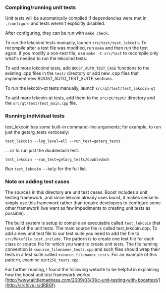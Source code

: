 ### Compiling/running unit tests

Unit tests will be automatically compiled if dependencies were met in `./configure`
and tests weren't explicitly disabled.

After configuring, they can be run with `make check`.

To run the lekcoind tests manually, launch `src/test/test_lekcoin`. To recompile
after a test file was modified, run `make` and then run the test again. If you
modify a non-test file, use `make -C src/test` to recompile only what's needed
to run the lekcoind tests.

To add more lekcoind tests, add `BOOST_AUTO_TEST_CASE` functions to the existing
.cpp files in the `test/` directory or add new .cpp files that
implement new BOOST_AUTO_TEST_SUITE sections.

To run the lekcoin-qt tests manually, launch `src/qt/test/test_lekcoin-qt`

To add more lekcoin-qt tests, add them to the `src/qt/test/` directory and
the `src/qt/test/test_main.cpp` file.

### Running individual tests

test_lekcoin has some built-in command-line arguments; for
example, to run just the getarg_tests verbosely:

    test_lekcoin --log_level=all --run_test=getarg_tests

... or to run just the doubledash test:

    test_lekcoin --run_test=getarg_tests/doubledash

Run `test_lekcoin --help` for the full list.

### Note on adding test cases

The sources in this directory are unit test cases.  Boost includes a
unit testing framework, and since lekcoin already uses boost, it makes
sense to simply use this framework rather than require developers to
configure some other framework (we want as few impediments to creating
unit tests as possible).

The build system is setup to compile an executable called `test_lekcoin`
that runs all of the unit tests.  The main source file is called
test_lekcoin.cpp. To add a new unit test file to our test suite you need 
to add the file to `src/Makefile.test.include`. The pattern is to create 
one test file for each class or source file for which you want to create 
unit tests.  The file naming convention is `<source_filename>_tests.cpp` 
and such files should wrap their tests in a test suite 
called `<source_filename>_tests`. For an example of this pattern, 
examine `uint256_tests.cpp`.

For further reading, I found the following website to be helpful in
explaining how the boost unit test framework works:
[http://www.alittlemadness.com/2009/03/31/c-unit-testing-with-boosttest/](http://archive.is/dRBGf).
